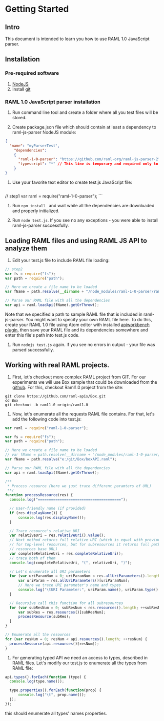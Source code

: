 # Getting Started

## Intro

This document is intended to learn you how to use RAML 1.0 JavaScript parser.

## Installation

###	Pre-required software

1.	[NodeJS](https://nodejs.org/en/download/)
1.	Install [git](https://git-scm.com/downloads)

###	RAML 1.0 JavaScript parser installation
1. Run command line tool and create a folder where all you test files will be stored.

1. Create package.json file which should contain at least a dependency to raml-js-parser NodeJS module:
  ```json
  {
    "name": "myParserTest",
      "dependencies":
      {
        "raml-1-0-parser": "https://github.com/raml-org/raml-js-parser-2",
        "typescript": "*" // This line is temporary and required only to workaround a bug. Will be removed soon.
      }
  }
  ```
1.	Use your favorite text editor to create test.js JavaScript file:

	```js
  // step1
	var raml = require("raml-1-0-parser");
	```

1. Run ```npm install ``` and wait while all the dependencies are downloaded
and properly initialized.

1. Run ```node test.js```. If you see no any exceptions - you were able to install raml-js-parser successfully.

## Loading RAML files and using RAML JS API to analyze them

1. Edit your test.js file to include RAML file loading:
  ```js
  // step2
  var fs = require("fs");
  var path = require("path");

  // Here we create a file name to be loaded
  var fName = path.resolve(__dirname + "/node_modules/raml-1-0-parser/raml-specs/XKCD/api.raml");

  // Parse our RAML file with all the dependencies
  var api = raml.loadApi(fName).getOrThrow();
  ```
  Note that we specified a path to sample RAML file that is included in raml-js-parser. You might want to specify your own RAML file here. To do this, create your RAML 1.0 file using Atom editor with installed [apiworkbench plugin](http://apiworkbench.com/), then save your RAML file and its dependencies somewhere and enter this file's path into test.js code.

1. Run ```nodejs test.js``` again. If you see no errors in output - your file was parsed successfully.

## Working with real RAML projects.

1. First, let's checkout more complex RAML project from GIT. For our experiments we will use Box sample that could be downloaded from the [github](https://github.com/raml-apis/Box).
  For this, checkout Raml1.0 project from the site:
  ```
  git clone https://github.com/raml-apis/Box.git
  cd Box
  git checkout -b raml1.0 origin/raml1.0
  ```

1. Now, let's enumerate all the requests RAML file contains. For that, let's add the following code into test.js:

  ```js
  var raml = require("raml-1-0-parser");

  var fs = require("fs");
  var path = require("path");

  // Here we create a file name to be loaded
  // var fName = path.resolve(__dirname + "/node_modules/raml-1-0-parser/raml-specs/XKCD/api.raml");
  var fName = path.resolve("e:/git/Box/boxAPI.raml");

  // Parse our RAML file with all the dependencies
  var api = raml.loadApi(fName).getOrThrow();

  /**
   * Process resource (here we just trace different paramters of URL)
   **/
  function processResource(res) {
  	console.log("======================================");

  	// User-friendly name (if provided)
  	if (res.displayName()) {
  		console.log(res.displayName());
  	}

  	// Trace resource's relative URI
  	var relativeUri = res.relativeUri().value();
  	// Next method returns full relative URI (which is equal with previous one
  	// for top-level resources, but for subresources it returns full path from the
  	// resources base URL)
  	var completeRelativeUri = res.completeRelativeUri();
  	// trace both of them
  	console.log(completeRelativeUri, "(", relativeUri, ")");

  	// Let's enumerate all URI parameters
  	for (var uriParamNum = 0; uriParamNum < res.allUriParameters().length; ++uriParamNum) {
  		var uriParam = res.allUriParameters()[uriParamNum];
  		// Here we trace URI parameter's name and types
  		console.log("\tURI Parameter:", uriParam.name(), uriParam.type().join(","));
  	}

  	// Recursive call this function for all subresources
  	for (var subResNum = 0; subResNum < res.resources().length; ++subResNum) {
  		var subRes = res.resources()[subResNum];
  		processResource(subRes);
  	}
  }

  // Enumerate all the resources
  for (var resNum = 0; resNum < api.resources().length; ++resNum) {
  	processResource(api.resources()[resNum]);
  }
  ```

1. For generating typed API we need an access to types, described in RAML files. Let's modify our test.js to enumerate all the types from RAML file:
  ```js
  api.types().forEach(function (type) {
  	console.log(type.name());

  	type.properties().forEach(function(prop) {
  		console.log("\t", prop.name());
  	});
  });
  ```

  this should enumerate all types' names properties.
